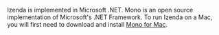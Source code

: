Izenda is implemented in Microsoft .NET.  Mono is an open source implementation of Microsoft's .NET Framework.  To run Izenda on a Mac, you will first need to download and install [Mono for Mac](http://download.mono-project.com/archive/3.2.6/macos-10-x86/MonoFramework-MDK-3.2.6.macos10.xamarin.x86.pkg).